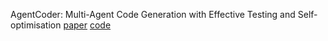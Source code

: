 AgentCoder: Multi-Agent Code Generation with Effective Testing and Self-optimisation
[paper](https://arxiv.org/pdf/2312.13010)
[code](https://github.com/huangd1999/AgentCoder/tree/main)
